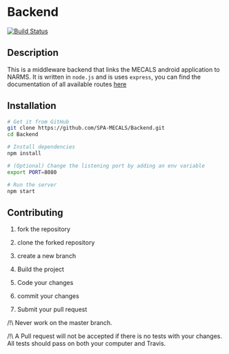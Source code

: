 # Backend
[![Build Status](https://travis-ci.org/SPA-MECALS/Backend.svg?branch=master)](https://travis-ci.org/SPA-MECALS/Backend)

## Description
This is a middleware backend that links the MECALS android application to NARMS. 
It is written in `node.js` and is uses `express`, 
you can find the documentation of all available routes [here]( https://spa-mecals.github.io/slate/)


## Installation

```bash
# Get it from GitHub
git clone https://github.com/SPA-MECALS/Backend.git
cd Backend

# Install dependencies
npm install

# (Optional) Change the listening port by adding an env variable
export PORT=8080

# Run the server
npm start
```

## Contributing

1. fork the repository

2. clone the forked repository

3. create a new branch

4. Build the project

5. Code your changes

6. commit your changes

7. Submit your pull request


/!\ Never work on the master branch.


/!\ A Pull request will not be accepted if there is no tests with your changes.
    All tests should pass on both your computer and Travis.
